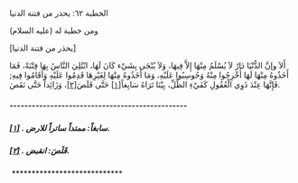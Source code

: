   الخطبة  ٦٢: يحذر من فتنة الدنيا	

ومن خطبة له (عليه السلام)

[يحذر من فتنة الدنيا]

أَلاَ وإنَّ الدُّنْيَا دَارٌ لاَ يُسْلَمُ مِنْهَا إِلاَّ  فِيهَا، وَلاَ يُنْجَى بِشَيْء كَانَ لَهَا، ابْتُلِيَ النَّاسُ بِهَا  فِتْنَةً، فَمَا أَخَذُوهُ مِنْهَا لَهَا أُخْرِجُوا مِنْهُ وَحُوسِبُوا  عَلَيْهِ، وَمَا أَخَذُوهُ مِنْهَا لِغَيْرِهَا قَدِمُوا عَلَيْهِ  وَأَقَامُوا فِيهِ; فَإِنَّهَا عِنْدَ ذَوِي الْعُقُولِ كَفَيْءِ الظِّلِّ، بِيْنَا تَرَاهُ سَابِغاً[[١\]](https://arabic.balaghah.net/node/511#_ftn1) حَتَّى قَلَصَ[[٢\]](https://arabic.balaghah.net/node/511#_ftn2)، وَزَائِداً حَتَّى نَقَصَ.

##### ------------------------------------------------

##### [[١\]](https://arabic.balaghah.net/node/511#_ftnref1) . سابغاً: ممتداً ساتراً للارض.

##### [[٢\]](https://arabic.balaghah.net/node/511#_ftnref2) . قَلَصَ: انقبض.

​	     ****************************  
